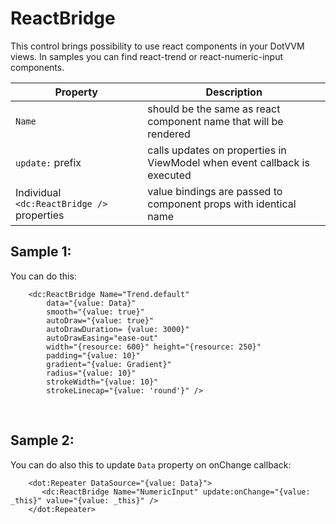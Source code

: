 # ReactBridge

This control brings possibility to use react components in your DotVVM views.
In samples you can find react-trend or react-numeric-input components.

|Property|Description|
|---|---|
| ```Name```   | should be the same as react component name that will be rendered |
| ```update:``` prefix   | calls updates on properties in ViewModel when event callback is executed |
| Individual ```<dc:ReactBridge />``` properties   |  value bindings are passed to component props with identical name  |

## Sample 1:

You can do this:

```DOTHTML
    <dc:ReactBridge Name="Trend.default"
    	data="{value: Data}"
    	smooth="{value: true}"
    	autoDraw="{value: true}"
    	autoDrawDuration= {value: 3000}"
    	autoDrawEasing="ease-out"
    	width="{resource: 600}" height="{resource: 250}"
    	padding="{value: 10}"
    	gradient="{value: Gradient}"
    	radius="{value: 10}"
    	strokeWidth="{value: 10}"
    	strokeLinecap="{value: 'round'}" />
```

<br />

## Sample 2:

You can do also this to update ```Data``` property on onChange callback:

```DOTHTML
    <dot:Repeater DataSource="{value: Data}">
       <dc:ReactBridge Name="NumericInput" update:onChange="{value: _this}" value="{value: _this}" />
    </dot:Repeater>
```

